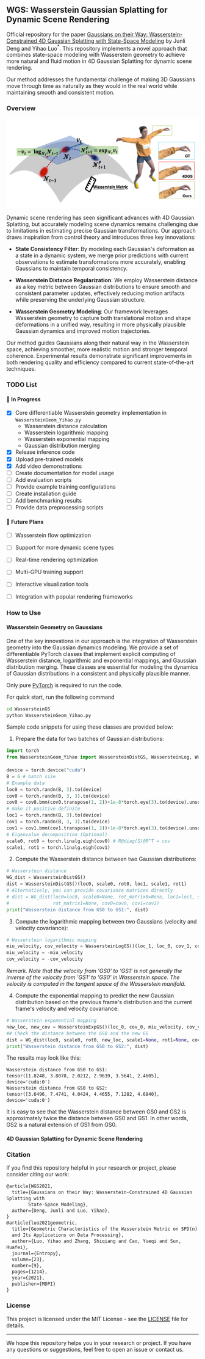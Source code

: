 ## WGS: Wasserstein Gaussian Splatting for Dynamic Scene Rendering
Official repository for the paper [Gaussians on their Way: Wasserstein-Constrained 4D Gaussian Splatting with State-Space Modeling](docs/arxiv_WGS.pdf) by Junli Deng and Yihao Luo$^{*}$. This repository implements a novel approach that combines state-space modeling with Wasserstein geometry to achieve more natural and fluid motion in 4D Gaussian Splatting for dynamic scene rendering. 

Our method addresses the fundamental challenge of making 3D Gaussians move through time as naturally as they would in the real world while maintaining smooth and consistent motion.

### Overview

![WGS Overview](figures/Demo_WGS.png)

Dynamic scene rendering has seen significant advances with 4D Gaussian Splatting, but accurately modeling scene dynamics remains challenging due to limitations in estimating precise Gaussian transformations. Our approach draws inspiration from control theory and introduces three key innovations:

- **State Consistency Filter**: By modeling each Gaussian's deformation as a state in a dynamic system, we merge prior predictions with current observations to estimate transformations more accurately, enabling Gaussians to maintain temporal consistency.

- **Wasserstein Distance Regularization**: We employ Wasserstein distance as a key metric between Gaussian distributions to ensure smooth and consistent parameter updates, effectively reducing motion artifacts while preserving the underlying Gaussian structure.

- **Wasserstein Geometry Modeling**: Our framework leverages Wasserstein geometry to capture both translational motion and shape deformations in a unified way, resulting in more physically plausible Gaussian dynamics and improved motion trajectories.

Our method guides Gaussians along their natural way in the Wasserstein space, achieving smoother, more realistic motion and stronger temporal coherence. Experimental results demonstrate significant improvements in both rendering quality and efficiency compared to current state-of-the-art techniques.

### TODO List

#### 🚧 In Progress
- [x] Core differentiable Wasserstein geometry implementation in `WassersteinGeom_Yihao.py`
  - Wasserstein distance calculation
  - Wasserstein logarithmic mapping
  - Wasserstein exponential mapping
  - Gaussian distribution merging
- [x] Release inference code
- [x] Upload pre-trained models
- [x] Add video demonstrations
- [ ] Create documentation for model usage
- [ ] Add evaluation scripts
- [ ] Provide example training configurations
- [ ] Create installation guide
- [ ] Add benchmarking results
- [ ] Provide data preprocessing scripts

#### 📝 Future Plans
- [ ] Wasserstein flow optimization
- [ ] Support for more dynamic scene types
- [ ] Real-time rendering optimization
- [ ] Multi-GPU training support
- [ ] Interactive visualization tools
- [ ] Integration with popular rendering frameworks




### How to Use

#### Wasserstein Geometry on Gaussians
One of the key innovations in our approach is the integration of Wasserstein geometry into the Gaussian dynamics modeling. We provide a set of differentiable PyTorch classes that implement explicit computing of Wasserstein distance, logarithmic and exponential mappings, and Gaussian distribution merging. These classes are essential for modeling the dynamics of Gaussian distributions in a consistent and physically plausible manner. 

Only pure [PyTorch](https://pytorch.org/) is required to run the code.

For quick start, run the following command 
```bash
cd WassersteinGS
python WassersteinGeom_Yihao.py
```

Sample code snippets for using these classes are provided below:

1. Prepare the data for two batches of Gaussian distributions:

```python
import torch
from WassersteinGeom_Yihao import WassersteinDistGS, WassersteinLog, WassersteinExp

device = torch.device("cuda")
B = 6 # batch size
# Example data
loc0 = torch.randn(B, 3).to(device)
cov0 = torch.randn(B, 3, 3).to(device)
cov0 = cov0.bmm(cov0.transpose(1, 2))+1e-8*torch.eye(3).to(device).unsqueeze(0) 
# make it positive definite
loc1 = torch.randn(B, 3).to(device)
cov1 = torch.randn(B, 3, 3).to(device)
cov1 = cov1.bmm(cov1.transpose(1, 2))+1e-8*torch.eye(3).to(device).unsqueeze(0) 
# Eigenvalue decomposition (Optional)
scale0, rot0 = torch.linalg.eigh(cov0) # R@diag(S)@R^T = cov
scale1, rot1 = torch.linalg.eigh(cov1)
```

2. Compute the Wasserstein distance between two Gaussian distributions:

```python
# Wasserstein distance
WG_dist = WassersteinDistGS()
dist = WassersteinDistGS()(loc0, scale0, rot0, loc1, scale1, rot1)
# Alternatively, you can provide covariance matrices directly
# dist = WG_dist(loc0=loc0, scale0=None, rot_matrix0=None, loc1=loc1, scale1=None, 
#                rot_matrix1=None, cov0=cov0, cov1=cov1) 
print("Wasserstein distance from GS0 to GS1:", dist)
```
3. Compute the logarithmic mapping between two Gaussians (velocity and velocity covariance):

```python
# Wasserstein logarithmic mapping
miu_velocity, cov_velocity = WassersteinLogGS()(loc_1, loc_0, cov_1, cov_0)
miu_velocity = -miu_velocity
cov_velocity = -cov_velocity
```
*Remark. Note that the velocity from 'GS0' to 'GS1' is not generally the inverse of the velocity from 'GS1' to 'GS0' in Wasserstein space. The velocity is computed in the tangent space of the Wasserstein manifold.*

4. Compute the exponential mapping to predict the new Gaussian distribution based on the previous frame's distribution and the current frame's velocity and velocity covariance:

```python
# Wasserstein exponential mapping
new_loc, new_cov = WassersteinExpGS()(loc_0, cov_0, miu_velocity, cov_velocity)
## Check the distance between the GS0 and the new GS
dist = WG_dist(loc0, scale0, rot0, new_loc, scale1=None, rot1=None, cov1=new_cov)
print("Wasserstein distance from GS0 to GS2:", dist)
```

The results may look like this:
```
Wasserstein distance from GS0 to GS1:  
tensor([1.8248, 3.8078, 2.0212, 2.9639, 3.5641, 2.4605], device='cuda:0')
Wasserstein distance from GS0 to GS2:  
tensor([3.6496, 7.4741, 4.0424, 4.4655, 7.1282, 4.6840], device='cuda:0')
```
It is easy to see that the Wasserstein distance between GS0 and GS2 is approximately twice the distance between GS0 and GS1. In other words, GS2 is a natural extension of GS1 from GS0.

#### 4D Gaussian Splatting for Dynamic Scene Rendering




### Citation
If you find this repository helpful in your research or project, please consider citing our work:

```
@article{WGS2021,
  title={Gaussians on their Way: Wasserstein-Constrained 4D Gaussian Splatting with
        State-Space Modeling},
  author={Deng, Junli and Luo, Yihao},
}
@article{luo2021geometric,
  title={Geometric Characteristics of the Wasserstein Metric on SPD(n) 
  and Its Applications on Data Processing},
  author={Luo, Yihao and Zhang, Shiqiang and Cao, Yueqi and Sun, Huafei},
  journal={Entropy},
  volume={23},
  number={9},
  pages={1214},
  year={2021},
  publisher={MDPI}
}
```

### License

This project is licensed under the MIT License - see the [LICENSE](LICENSE) file for details.

---

We hope this repository helps you in your research or project. If you have any questions or suggestions, feel free to open an issue or contact us.